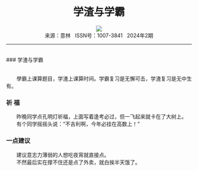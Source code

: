 # <center>学渣与学霸</center>

<div align=center><img src="http://fslib.vip.qikan.cn/img.ashx?key=%d7%f7%d5%df%a3%ba"></div>

<center>来源：意林   ISSN号：1007-3841   2024年2期</center>

* * *

<br>### 学渣与学霸

  
<br>　　學霸上课算题目，学渣上课算时间。学霸复习是无懈可击，学渣复习是无中生有。

### 祈 福

  
　　昨晚同学点孔明灯祈福，上面写着逢考必过，但一飞起来就卡在了大树上。  
　　有个同学摇摇头说：“不吉利啊，今年必挂在高数上！”

### 一点建议

  
　　建议意志力薄弱的人想吃夜宵就直接点。  
　　不然最后实在撑不住还是点了外卖，就白挨半天饿了。
